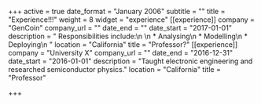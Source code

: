+++
active = true
date_format = "January 2006"
subtitle = ""
title = "Experience!!!"
weight = 8
widget = "experience"
[[experience]]
company = "GenCoin"
company_url = ""
date_end = ""
date_start = "2017-01-01"
description = "  Responsibilities include:\n  \n  * Analysing\n  * Modelling\n  * Deploying\n  "
location = "California"
title = "Professor?"
[[experience]]
company = "University X"
company_url = ""
date_end = "2016-12-31"
date_start = "2016-01-01"
description = "Taught electronic engineering and researched semiconductor physics."
location = "California"
title = "Professor"

+++
